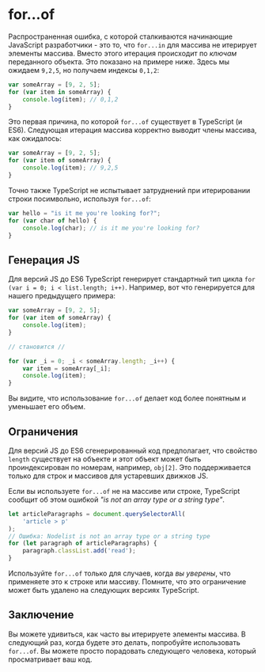 # for...of

Распространенная ошибка, с которой сталкиваются начинающие JavaScript разработчики - это то, что `for...in` для массива не итерирует элементы массива. Вместо этого итерация происходит по _ключам_ переданного объекта. Это показано на примере ниже. Здесь мы ожидаем `9,2,5`, но получаем индексы `0,1,2`:

```ts
var someArray = [9, 2, 5];
for (var item in someArray) {
    console.log(item); // 0,1,2
}
```

Это первая причина, по которой `for...of` существует в TypeScript (и ES6). Следующая итерация массива корректно выводит члены массива, как ожидалось:

```ts
var someArray = [9, 2, 5];
for (var item of someArray) {
    console.log(item); // 9,2,5
}
```

Точно также TypeScript не испытывает затруднений при итерировании строки посимвольно, используя `for...of`:

```ts
var hello = "is it me you're looking for?";
for (var char of hello) {
    console.log(char); // is it me you're looking for?
}
```

## Генерация JS

Для версий JS до ES6 TypeScript генерирует стандартный тип цикла `for (var i = 0; i < list.length; i++)`. Например, вот что генерируется для нашего предыдущего примера:

```ts
var someArray = [9, 2, 5];
for (var item of someArray) {
    console.log(item);
}

// становится //

for (var _i = 0; _i < someArray.length; _i++) {
    var item = someArray[_i];
    console.log(item);
}
```

Вы видите, что использование `for...of` делает код более понятным и уменьшает его объем.

## Ограничения

Для версий JS до ES6 сгенерированный код предполагает, что свойство `length` существует на объекте и этот объект может быть проиндексирован по номерам, например, `obj[2]`. Это поддерживается только для строк и массивов для устаревших движков JS.

Если вы используете `for...of` не на массиве или строке, TypeScript сообщит об этом ошибкой _"is not an array type or a string type"_.

```ts
let articleParagraphs = document.querySelectorAll(
    'article > p'
);
// Ошибка: Nodelist is not an array type or a string type
for (let paragraph of articleParagraphs) {
    paragraph.classList.add('read');
}
```

Используйте `for...of` только для случаев, когда _вы уверены_, что применяете это к строке или массиву. Помните, что это ограничение может быть удалено на следующих версиях TypeScript.

## Заключение

Вы можете удивиться, как часто вы итерируете элементы массива. В следующий раз, когда будете это делать, попробуйте использовать `for...of`. Вы можете просто порадовать следующего человека, который просматривает ваш код.
